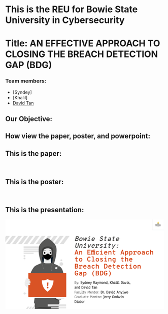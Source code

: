 # This is the REU for Bowie State University in Cybersecurity

# Title: AN EFFECTIVE APPROACH TO CLOSING THE BREACH DETECTION GAP (BDG) 

### Team members: 
- [Syndey]
- [Khalil]
- [David Tan](https://github.com/skytruong90)

## Our Objective: 

## How view the paper, poster, and powerpoint:

## This is the paper:
<img src="" width="320">

## This is the poster:
<img src="" width="400">

## This is the presentation:
<img src="presentation.png" width="500">
